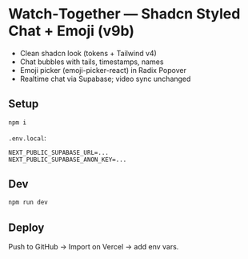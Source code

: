 # Watch‑Together — Shadcn Styled Chat + Emoji (v9b)

- Clean shadcn look (tokens + Tailwind v4)
- Chat bubbles with tails, timestamps, names
- Emoji picker (emoji-picker-react) in Radix Popover
- Realtime chat via Supabase; video sync unchanged

## Setup
```bash
npm i
```
`.env.local`:
```
NEXT_PUBLIC_SUPABASE_URL=...
NEXT_PUBLIC_SUPABASE_ANON_KEY=...
```

## Dev
```bash
npm run dev
```

## Deploy
Push to GitHub → Import on Vercel → add env vars.
